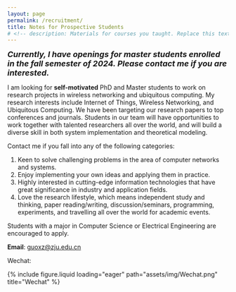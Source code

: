 ```yaml
---
layout: page
permalink: /recruitment/
title: Notes for Prospective Students
# <!-- description: Materials for courses you taught. Replace this text with your description. -->
---
```


<font size="4"><b><i>Currently, I have openings for master students enrolled in the fall semester of 2024.</i></b></font>
<font size="4"><b><i>Please contact me if you are interested.</i></b></font>


I am looking for <b>self-motivated</b> PhD and Master students to work on research projects in wireless networking and ubiquitous computing. 
My research interests include Internet of Things, Wireless Networking, and Ubiquitous Computing. We have been targeting our research papers to top conferences and journals. 
Students in our team will have opportunities to work together with talented researchers all over the world, and will build a diverse skill in both system implementation and theoretical modeling.

Contact me if you fall into any of the following categories: 
  1. Keen to solve challenging problems in the area of computer networks and systems.
  2. Enjoy implementing your own ideas and applying them in practice.
  3. Highly interested in cutting-edge information technologies that have great significance in industry and application fields.
  4. Love the research lifestyle, which means independent study and thinking, paper reading/writing, discussion/seminars, programming, experiments, and travelling all over the world for academic events.

Students with a major in Computer Science or Electrical Engineering are encouraged to apply. 

<b>Email</b>: guoxz@zju.edu.cn

Wechat:

<div class="row">
    <div class="col-sm-4 mt-3 mt-md-0">
        {% include figure.liquid loading="eager" path="assets/img/Wechat.png" title="Wechat" %}
    </div>
</div>
